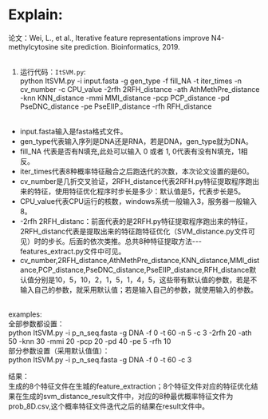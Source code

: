 Explain:
====
论文：Wei, L., et al., Iterative feature representations improve N4-methylcytosine site prediction. Bioinformatics, 2019.<br><br>
1. 运行代码：`ItSVM.py`:<br>
    python ItSVM.py -i input.fasta -g gen_type -f fill_NA -t iter_times -n cv_number -c CPU_value -2rfh  2RFH_distance -ath AthMethPre_distance -knn KNN_distance -mmi MMI_distance -pcp PCP_distance -pd PseDNC_distance -pe PseEIIP_distance -rfh RFH_distance<br><br>
* input.fasta输入是fasta格式文件。<br>
* gen_type代表输入序列是DNA还是RNA，若是DNA，gen_type就为DNA。<br>
* fill_NA 代表是否有N填充,此处可以输入 0 或者 1, 0代表有没有N填充，1相反。<br>
* iter_times代表8种概率特征融合之后跑迭代的次数，本次论文设置的是60。<br>
* cv_number是几折交叉验证，2RFH_distance代表2RFH.py特征提取程序跑出来的特征，使用特征优化程序时步长是多少：默认值是5，代表步长是5。<br>
* CPU_value代表CPU运行的核数，windows系统一般输入3，服务器一般输入8。<br>
* -2rfh 2RFH_distanc：前面代表的是2RFH.py特征提取程序跑出来的特征，2RFH_distanc代表是提取出来的特征跑特征优化（SVM_distance.py文件可见）时的步长。后面的依次类推。总共8种特征提取方法---features_extract.py文件中可见。<br>
* cv_number,2RFH_distance,AthMethPre_distance,KNN_distance,MMI_distance,PCP_distance,PseDNC_distance,PseEIIP_distance,RFH_distance默认值分别是10，5，10，2，1，5，1，4，5，这些带有默认值的参数，若是不输入自己的参数，就采用默认值；若是输入自己的参数，就使用输入的参数。<br><br>
    
    
examples:<br>
全部参数都设置：<br>
python ItSVM.py -i p_n_seq.fasta -g DNA -f 0 -t 60 -n 5 -c 3 -2rfh 20 -ath 50 -knn 30 -mmi 20 -pcp 20 -pd 40 -pe 5 -rfh 10<br>
部分参数设置（采用默认值值）：<br>
python ItSVM.py -i p_n_seq.fasta -g DNA -f 0 -t 60 -c 3 



结果：<br>
生成的8个特征文件在生城的feature_extraction；8个特征文件对应的特征优化结果在生成的svm_distance_result文件中，对应的8种最优概率特征文件为prob_8D.csv,这个概率特征文件迭代之后的结果在result文件中。

